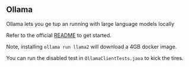 ## Ollama

Ollama lets you ge tup an running with large language models locally

Refer to the official [README](https://github.com/jmorganca/ollama) to get started.

Note, installing `ollama run llama2` will download a 4GB docker image.

You can run the disabled test in `OllamaClientTests.java` to kick the tires.